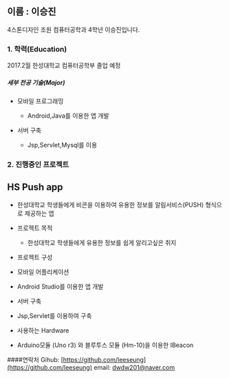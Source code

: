 ## **이름 : 이승진**
4스톤디자인 조원 컴퓨터공학과 4학년 이승진입니다.

### **1. 학력(Education)**

2017.2월 한성대학교 컴퓨터공학부 졸업 예정

##### 세부 전공 기술(Major)


* 모바일 프로그래밍
  * Android,Java를 이용한 앱 개발

* 서버 구축
  * Jsp,Servlet,Mysql를 이용



### **2. 진행중인 프로젝트**

## HS Push app 
- 한성대학교 학생들에게 비콘을 이용하여 유용한 정보를 알림서비스(PUSH) 형식으로 제공하는 앱 


* 프로젝트 목적
  * 한성대학교 학생들에게 유용한 정보를 쉽게 알리고싶은 취지

* 프로젝트 구성

 + 모바일 어플리케이션
  - Android Studio를 이용한 앱 개발

 + 서버 구축
  - Jsp,Servlet를 이용하여 구축
  

 + 사용하는 Hardware 
  - Arduino모듈 (Uno r3) 와 블루투스 모듈 (Hm-10)을 이용한 IBeacon 
 
 



####연락처
Gihub: [https://github.com/leeseung](https://github.com/leeseung)
email: dwdw201@naver.com
